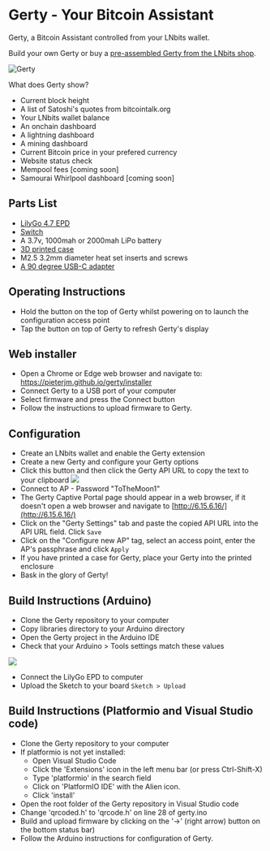 # Gerty - Your Bitcoin Assistant

Gerty, a Bitcoin Assistant controlled from your LNbits wallet.

Build your own Gerty or buy a [pre-assembled Gerty from the LNbits shop](https://shop.lnbits.com/product/gerty-a-bitcoin-assistant).

![Gerty](img/gerty-satoshi2.jpg)

What does Gerty show?

+ Current block height
+ A list of Satoshi's quotes from bitcointalk.org
+ Your LNbits wallet balance
+ An onchain dashboard
+ A lightning dashboard
+ A mining dashboard
+ Current Bitcoin price in your prefered currency
+ Website status check
+ Mempool fees [coming soon]
+ Samourai Whirlpool dashboard [coming soon]

## Parts List

+ [LilyGo 4.7 EPD](http://www.lilygo.cn/prod_view.aspx?TypeId=50061&Id=1384&FId=t3:50061:3)
+ [Switch](https://www.amazon.co.uk/gp/product/B00OK9FAUW/)
+ A 3.7v, 1000mah or 2000mah LiPo battery
+ [3D printed case](enclosure/)
+ M2.5 3.2mm diameter heat set inserts and screws
+ [A 90 degree USB-C adapter](https://www.amazon.co.uk/Downward-Extension-Compatible-Microsoft-Nintendo/dp/B07JKBKM12/)

## Operating Instructions
+ Hold the button on the top of Gerty whilst powering on to launch the configuration access point
+ Tap the button on top of Gerty to refresh Gerty's display

## Web installer

+ Open a Chrome or Edge web browser and navigate to: https://pieterjm.github.io/gerty/installer
+ Connect Gerty to a USB port of your computer
+ Select firmware and press the Connect button
+ Follow the instructions to upload firmware to Gerty.

## Configuration

+ Create an LNbits wallet and enable the Gerty extension
+ Create a new Gerty and configure your Gerty options
+ Click this button and then click the Gerty API URL to copy the text to your clipboard ![](img/lnbits-gerty-copy-url.jpg)
+ Connect to AP - Password "ToTheMoon1"
+ The Gerty Captive Portal page should appear in a web browser, if it doesn't open a web browser and navigate to [http://6.15.6.16/](http://6.15.6.16/)
+ Click on the "Gerty Settings" tab and paste the copied API URL into the API URL field. Click `Save`
+ Click on the "Configure new AP" tag, select an access point, enter the AP's passphrase and click `Apply`
+ If you have printed a case for Gerty, place your Gerty into the printed enclosure
+ Bask in the glory of Gerty!

## Build Instructions (Arduino)

+ Clone the Gerty repository to your computer
+ Copy libraries directory to your Arduino directory
+ Open the Gerty project in the Arduino IDE
+ Check that your Arduino > Tools settings match these values

![](img/arduino-tool-settings.jpg)
+ Connect the LilyGo EPD to computer
+ Upload the Sketch to your board `Sketch > Upload`

## Build Instructions (Platformio and Visual Studio code)
 
+ Clone the Gerty repository to your computer
+ If platformio is not yet installed:
  + Open Visual Studio Code
  + Click the 'Extensions' icon in the left menu bar (or press Ctrl-Shift-X)
  + Type 'platformio' in the search field
  + Click on 'PlatformIO IDE' with the Alien icon. 
  + Click 'install' 
+ Open the root folder of the Gerty repository in Visual Studio code
+ Change 'qrcoded.h' to 'qrcode.h' on line 28 of gerty.ino
+ Build and upload firmware by clicking on the '->' (right arrow) button on the bottom status bar)
+ Follow the Arduino instructions for configuration of Gerty.

